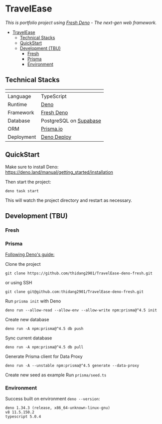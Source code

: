 # TravelEase

_This is portfolio project using [Fresh Deno](https://fresh.deno.dev) - The
next-gen web framework._

- [TravelEase](#travelease)
  - [Technical Stacks](#technical-stacks)
  - [QuickStart](#quickstart)
  - [Development (TBU)](#development-tbu)
    - [Fresh](#fresh)
    - [Prisma](#prisma)
    - [Environment](#environment)

## Technical Stacks

| <!-- -->   | <!-- -->                                        |
| ---------- | ----------------------------------------------- |
| Language   | TypeScript                                      |
| Runtime    | [Deno](https://deno.com/runtime)                |
| Framework  | [Fresh Deno](https://fresh.deno.dev)            |
| Database   | PostgreSQL on [Supabase](https://supabase.com/) |
| ORM        | [Prisma.io](https://www.prisma.io/)             |
| Deployment | [Deno Deploy](https://deno.com/deploy)          |

## QuickStart

Make sure to install Deno: https://deno.land/manual/getting_started/installation

Then start the project:

```
deno task start
```

This will watch the project directory and restart as necessary.

## Development (TBU)

### Fresh

### Prisma

[Following Deno's guide:](https://deno.com/manual@v1.34.3/node/how_to_with_npm/prisma)

Clone the project

```
git clone https://github.com/thidang2901/TravelEase-deno-fresh.git
```

or using SSH

```
git clone git@github.com:thidang2901/TravelEase-deno-fresh.git
```

Run `prisma init` with Deno

```
deno run --allow-read --allow-env --allow-write npm:prisma@^4.5 init
```

Create new database

```
deno run -A npm:prisma@^4.5 db push
```

Sync current database

```
deno run -A npm:prisma@^4.5 db pull
```

Generate Prisma client for Data Proxy

```
deno run -A --unstable npm:prisma@^4.5 generate --data-proxy
```

Create new seed as example Run `prisma/seed.ts`

### Environment

Success built on environment `deno --version`:

```
deno 1.34.3 (release, x86_64-unknown-linux-gnu)
v8 11.5.150.2
typescript 5.0.4
```
